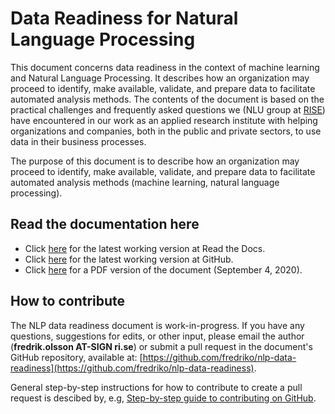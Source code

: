 # Data Readiness for Natural Language Processing

This document concerns data readiness in the context of machine learning and Natural Language Processing. It describes 
how an organization may proceed to identify, make available, validate, and prepare data to facilitate automated 
analysis methods. The contents of the document is based on the practical challenges and frequently asked questions we 
(NLU group at [RISE](https://ri.se)) have encountered in our work as an applied research institute with helping 
organizations and companies, both in the  public and private sectors, to use data in their business processes.


The purpose of this document is to describe how an organization may proceed to identify, make available, validate, and prepare 
data to facilitate automated analysis methods (machine learning, natural language processing).

## Read the documentation here

* Click [here](https://nlp-data-readiness.readthedocs.io/en/latest/) for the latest working version at Read the Docs.
* Click [here](docs/README.md) for the latest working version at GitHub.
* Click [here](NLP_Data_Readiness.pdf) for a PDF version of the document (September 4, 2020).


## How to contribute

The NLP data readiness document is work-in-progress. If you have any questions, suggestions for edits, or other input, 
please email the author (**fredrik.olsson AT-SIGN ri.se**) or submit a pull request in the document's GitHub repository, available at: 
[https://github.com/fredriko/nlp-data-readiness](https://github.com/fredriko/nlp-data-readiness).

General step-by-step instructions for how to contribute to create a pull request is descibed by, e.g, 
[Step-by-step guide to contributing on GitHub](https://www.dataschool.io/how-to-contribute-on-github/).